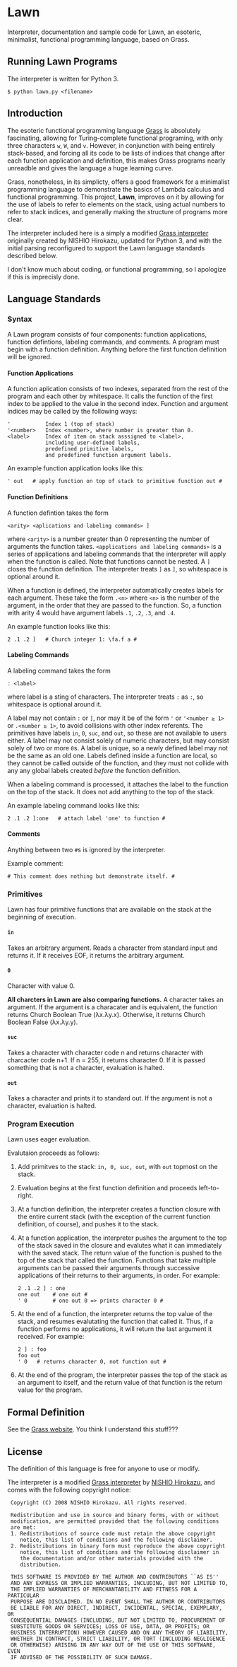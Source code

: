 # Lawn

Interpreter, documentation and sample code for Lawn, an esoteric, minimalist, functional programming language, based on Grass.

## Running Lawn Programs

The interpreter is written for Python 3.

    $ python lawn.py <filename>

## Introduction

The esoteric functional programming language [Grass](http://www.blue.sky.or.jp/grass/) is absolutely fascinating, allowing for Turing-complete functional programing, with only three characters `w`, `W`, and `v`. However, in conjunction with being entirely stack-based, and forcing all its code to be lists of indices that change after each function application and definition, this makes Grass programs nearly unreadble and gives the language a huge learning curve.

Grass, nonetheless, in its simplicty, offers a good framework for a minimalist programming language to demonstrate the basics of Lambda calculus and functional programming. This project, **Lawn**, improves on it by allowing for the use of labels to refer to elements on the stack, using actual numbers to refer to stack indices, and generally making the structure of programs more clear.

The interpreter included here is a simply a modified [Grass interpreter](https://web.archive.org/web/20151029091504/http://coderepos.org:80/share/browser/lang/python/grass/grass.py) originally created by NISHIO Hirokazu, updated for Python 3, and with the initial parsing reconfigured to support the Lawn language standards described below.

I don't know much about coding, or functional programming, so I apologize if this is imprecisly done.

## Language Standards

### Syntax

A Lawn program consists of four components: function applications, function defintions, labeling commands, and comments. A program must begin with a function definition. Anything before the first function definition will be ignored.

#### Function Applications

A function aplication consists of two indexes, separated from the rest of the program and each other by whitespace. It calls the function of the first index to be applied to the value in the second index. Function and argument indices may be called by the following ways:

    '           Index 1 (top of stack)
    '<number>   Index <number>, where number is greater than 0.
    <label>     Index of item on stack asssigned to <label>, 
                including user-defined labels, 
                predefined primitive labels, 
                and predefined function argument labels.

An example function application looks like this:

    ' out   # apply function on top of stack to primitive function out #

#### Function Definitions

A function defintion takes the form

    <arity> <aplications and labeling commands> ]

where `<arity>` is a number greater than 0 representing the number of arguments the function takes. `<applications and labeling commands>` is a series of applications and labeling commands that the interpreter will apply when the function is called. Note that functions cannot be nested. A `]` closes the function definition. The interpreter treats `]` as ` ] `, so whitespace is optional around it.

When a function is defined, the interpreter automatically creates labels for each argument. These take the form `.<n>` where `<n>` is the number of the argument, in the order that they are passed to the function. So, a function with arity 4 would have argument labels `.1`, `.2`, `.3`, and `.4`.

An example function looks like this:

    2 .1 .2 ]   # Church integer 1: \fa.f a #

#### Labeling Commands

A labeling command takes the form

    : <label>
    
where label is a sting of characters. The interpreter treats `:` as ` : `, so whitespace is optional around it.

A label may not contain `:` or `]`, nor may it be of the form `'` or `'<number ≥ 1>` or `.<number ≥ 1>`, to avoid collisions with other index referents. The primitives have labels `in`, `0`, `suc`, and `out`, so these are not available to users either. A label may not consist solely of numeric characters, but may consist solely of two or more `0`s.
A label is unique, so a newly defined label may not be the same as an old one. Labels defined inside a function are local, so they cannot be called outside of the function, and they must not collide with any any global labels created *before* the function definition.

When a labeling command is processed, it attaches the label to the function on the top of the stack. It does not add anything to the top of the stack.

An example labeling command looks like this:

    2 .1 .2 ]:one   # attach label 'one' to function #

#### Comments

Anything between two `#`s is ignored by the interpreter.

Example comment:

    # This comment does nothing but demonstrate itself. #

### Primitives

Lawn has four primitive functions that are available on the stack at the beginning of execution.

#### `in`

Takes an arbitrary argument. Reads a character from standard input and returns it. If it receives EOF, it returns the arbitrary argument.

#### `0`

Character with value 0.

**All charcters in Lawn are also comparing functions.** A character takes an argument. If the argument is a characater and is equivalent, the function returns Church Boolean True (λx.λy.x). Otherwise, it returns Church Boolean False (λx.λy.y).

#### `suc`

Takes a character with character code n and returns character with charcacter code n+1. If n = 255, it returns character 0. If it is passed something that is not a character, evaluation is halted.

#### `out`

Takes a character and prints it to standard out. If the argument is not a character, evaluation is halted.

### Program Execution

Lawn uses eager evaluation.

Evalutaion proceeds as follows:

1. Add primitves to the stack: `in, 0, suc, out`, with `out` topmost on the stack.
1. Evaluation begins at the first function definition and proceeds left-to-right.
1. At a function definition, the interpreter creates a function closure with the entire current stack (with the exception of the current function definition, of course), and pushes it to the stack.
1. At a function application, the interpreter pushes the argument to the top of the stack saved in the closure and evalutes what it can immediately with the saved stack. The return value of the function is pushed to the top of the stack that called the function. Functions that take multiple arguments can be passed their arguments through successive applications of their returns to their arguments, in order. For example:
    
    ```
    2 .1 .2 ] : one
    one out    # one out #
    ' 0        # one out 0 => prints character 0 #
    ```
    
1. At the end of a function, the interpreter returns the top value of the stack, and resumes evalutating the function that called it. Thus, if a function performs no applications, it will return the last argument it received. For example:

    ```
    2 ] : foo
    foo out
    ' 0   # returns character 0, not function out #
    ```

1. At the end of the program, the interpreter passes the top of the stack as an argument to itself, and the return value of that function is the return value for the program.

## Formal Definition

See the [Grass website](http://www.blue.sky.or.jp/grass/). You think I understand this stuff???

## License

The definition of this language is free for anyone to use or modify.

The interpreter is a modified [Grass interpreter](https://web.archive.org/web/20151029091504/http://coderepos.org:80/share/browser/lang/python/grass/grass.py) by [NISHIO Hirokazu](https://github.com/nishio), and comes with the following copyright notice:
```
 Copyright (C) 2008 NISHIO Hirokazu. All rights reserved.

 Redistribution and use in source and binary forms, with or without
 modification, are permitted provided that the following conditions
 are met:
 1. Redistributions of source code must retain the above copyright
    notice, this list of conditions and the following disclaimer.
 2. Redistributions in binary form must reproduce the above copyright
    notice, this list of conditions and the following disclaimer in
    the documentation and/or other materials provided with the
    distribution.

 THIS SOFTWARE IS PROVIDED BY THE AUTHOR AND CONTRIBUTORS ``AS IS''
 AND ANY EXPRESS OR IMPLIED WARRANTIES, INCLUDING, BUT NOT LIMITED TO,
 THE IMPLIED WARRANTIES OF MERCHANTABILITY AND FITNESS FOR A PARTICULAR
 PURPOSE ARE DISCLAIMED. IN NO EVENT SHALL THE AUTHOR OR CONTRIBUTORS
 BE LIABLE FOR ANY DIRECT, INDIRECT, INCIDENTAL, SPECIAL, EXEMPLARY, OR
 CONSEQUENTIAL DAMAGES (INCLUDING, BUT NOT LIMITED TO, PROCUREMENT OF
 SUBSTITUTE GOODS OR SERVICES; LOSS OF USE, DATA, OR PROFITS; OR
 BUSINESS INTERRUPTION) HOWEVER CAUSED AND ON ANY THEORY OF LIABILITY,
 WHETHER IN CONTRACT, STRICT LIABILITY, OR TORT (INCLUDING NEGLIGENCE
 OR OTHERWISE) ARISING IN ANY WAY OUT OF THE USE OF THIS SOFTWARE, EVEN
 IF ADVISED OF THE POSSIBILITY OF SUCH DAMAGE.
```
